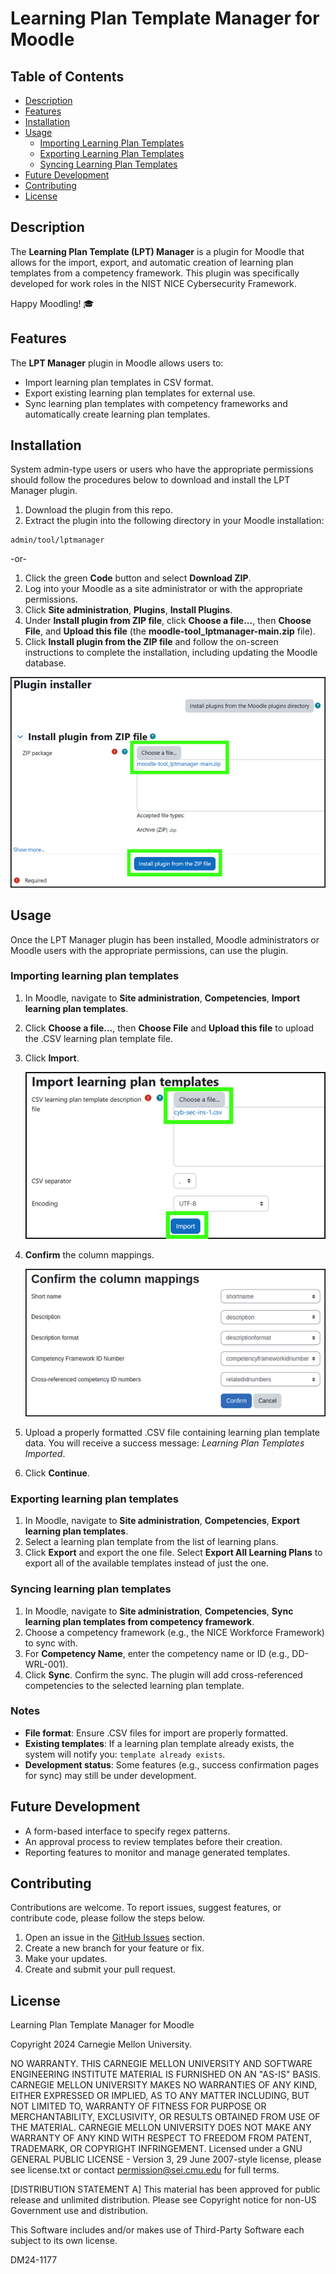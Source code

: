 # Learning Plan Template Manager for Moodle 

## Table of Contents

- [Description](#description)
- [Features](#features)
- [Installation](#installation)
- [Usage](#usage)
  - [Importing Learning Plan Templates](#importing-learning-plan-templates)
  - [Exporting Learning Plan Templates](#exporting-learning-plan-templates)
  - [Syncing Learning Plan Templates](#syncing-learning-plan-templates)
- [Future Development](#future-development)
- [Contributing](#contributing)
- [License](#license)

## Description

The **Learning Plan Template (LPT) Manager** is a plugin for Moodle that allows for the import, export, and automatic creation of learning plan templates from a competency framework. This plugin was specifically developed for work roles in the NIST NICE Cybersecurity Framework.

Happy Moodling! 🎓

## Features

The **LPT Manager** plugin in Moodle allows users to:

- Import learning plan templates in CSV format. 
- Export existing learning plan templates for external use.  
- Sync learning plan templates with competency frameworks and automatically create learning plan templates.  

## Installation

System admin-type users or users who have the appropriate permissions should follow the procedures below to download and install the LPT Manager plugin.

1. Download the plugin from this repo.
2. Extract the plugin into the following directory in your Moodle installation:

```
admin/tool/lptmanager
```

-or-

1. Click the green **Code** button and select **Download ZIP**.
2. Log into your Moodle as a site administrator or with the appropriate permissions.
3. Click **Site administration**, **Plugins**, **Install Plugins**.
4. Under **Install plugin from ZIP file**, click **Choose a file...**, then **Choose File**, and **Upload this file** (the **moodle-tool_lptmanager-main.zip** file).
5. Click **Install plugin from the ZIP file** and follow the on-screen instructions to complete the installation, including updating the Moodle database.

![](img/install-1.png)

## Usage

Once the LPT Manager plugin has been installed, Moodle administrators or Moodle users with the appropriate permissions, can use the plugin.

### Importing learning plan templates

1. In Moodle, navigate to **Site administration**, **Competencies**, **Import learning plan templates**.
2. Click **Choose a file...**, then **Choose File** and **Upload this file** to upload the .CSV learning plan template file.
3. Click **Import**.

   ![](img/import-1.png)

4. **Confirm** the column mappings.

   ![](img/confirm-columns.png)

5. Upload a properly formatted .CSV file containing learning plan template data. You will receive a success message: *Learning Plan Templates Imported*. 
6. Click **Continue**. 

### Exporting learning plan templates

1. In Moodle, navigate to **Site administration**, **Competencies**, **Export learning plan templates**.
2. Select a learning plan template from the list of learning plans.
3. Click **Export** and export the one file. Select **Export All Learning Plans** to export all of the available templates instead of just the one.

### Syncing learning plan templates

1. In Moodle, navigate to **Site administration**, **Competencies**, **Sync learning plan templates from competency framework**.
2. Choose a competency framework (e.g., the NICE Workforce Framework) to sync with.
3. For **Competency Name**, enter the competency name or ID (e.g., DD-WRL-001).
4. Click **Sync**.  Confirm the sync. The plugin will add cross-referenced competencies to the selected learning plan template.

### Notes

- **File format**: Ensure .CSV files for import are properly formatted.
- **Existing templates**: If a learning plan template already exists, the system will notify you: `template already exists`.
- **Development status**: Some features (e.g., success confirmation pages for sync) may still be under development.

## Future Development

- A form-based interface to specify regex patterns.
- An approval process to review templates before their creation.
- Reporting features to monitor and manage generated templates.

## Contributing

Contributions are welcome. To report issues, suggest features, or contribute code, please follow the steps below.   

1. Open an issue in the [GitHub Issues](https://github.com/cmu-sei/moodle-tool_lptmanager/issues) section.
2. Create a new branch for your feature or fix.
3. Make your updates.
4. Create and submit your pull request.

## License

Learning Plan Template Manager for Moodle

Copyright 2024 Carnegie Mellon University.

NO WARRANTY. THIS CARNEGIE MELLON UNIVERSITY AND SOFTWARE ENGINEERING INSTITUTE MATERIAL IS FURNISHED ON AN "AS-IS" BASIS. CARNEGIE MELLON UNIVERSITY MAKES NO WARRANTIES OF ANY KIND, EITHER EXPRESSED OR IMPLIED, AS TO ANY MATTER INCLUDING, BUT NOT LIMITED TO, WARRANTY OF FITNESS FOR PURPOSE OR MERCHANTABILITY, EXCLUSIVITY, OR RESULTS OBTAINED FROM USE OF THE MATERIAL. CARNEGIE MELLON UNIVERSITY DOES NOT MAKE ANY WARRANTY OF ANY KIND WITH RESPECT TO FREEDOM FROM PATENT, TRADEMARK, OR COPYRIGHT INFRINGEMENT. Licensed under a GNU GENERAL PUBLIC LICENSE - Version 3, 29 June 2007-style license, please see license.txt or contact permission@sei.cmu.edu for full terms.

[DISTRIBUTION STATEMENT A] This material has been approved for public release and unlimited distribution. Please see Copyright notice for non-US Government use and distribution.

This Software includes and/or makes use of Third-Party Software each subject to its own license.

DM24-1177
